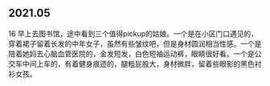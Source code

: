 


## 2021.05
16 早上去图书馆，途中看到三个值得pickup的姑娘。一个是在小区门口遇见的，穿着裙子留着长发的中年女子，虽然有些皱纹吧，但是身材圆润相当性感。一个是陪着她妈去心脑血管医院的，金发短发，白色短袖运动裤，眼睛很好看。一个是公交车中间上车的，有着健身痕迹的，腿粗屁股大，身材微胖，留着些眼影的黑色衬衫女孩。